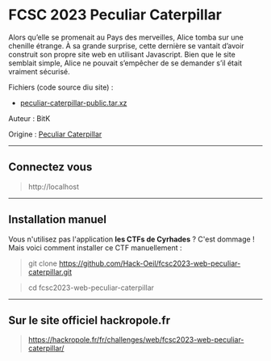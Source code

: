 # FCSC 2023 Peculiar Caterpillar

Alors qu’elle se promenait au Pays des merveilles, Alice tomba sur une chenille étrange. À sa grande surprise, cette dernière se vantait d’avoir construit son propre site web en utilisant Javascript. Bien que le site semblait simple, Alice ne pouvait s’empêcher de se demander s’il était vraiment sécurisé.



Fichiers (code source diu site) :
- [peculiar-caterpillar-public.tar.xz](peculiar-caterpillar-public.tar.xz)




Auteur : BitK


Origine : [Peculiar Caterpillar](https://hackropole.fr/fr/challenges/web/fcsc2023-web-peculiar-caterpillar/)



-----------

## Connectez vous 
> http://localhost

-----------


## Installation manuel
Vous n'utilisez pas l'application **les CTFs de Cyrhades** ? C'est dommage !
Mais voici comment installer ce CTF manuellement :

> git clone https://github.com/Hack-Oeil/fcsc2023-web-peculiar-caterpillar.git

> cd fcsc2023-web-peculiar-caterpillar


-----------


## Sur le site officiel hackropole.fr
> https://hackropole.fr/fr/challenges/web/fcsc2023-web-peculiar-caterpillar/